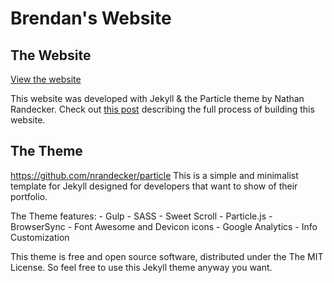 # Brendan's Website



## The Website

[View the website](https://brenthompson2.github.io)

This website was developed with Jekyll & the Particle theme by Nathan Randecker. Check out [this post](https://brenthompson2.github.io/Website-Design) describing the full process of building this website.

## The Theme
https://github.com/nrandecker/particle
This is a simple and minimalist template for Jekyll designed for developers that want to show of their portfolio.

The Theme features:
	- Gulp
	- SASS
	- Sweet Scroll
	- Particle.js
	- BrowserSync
	- Font Awesome and Devicon icons
	- Google Analytics
	- Info Customization

This theme is free and open source software, distributed under the The MIT License. So feel free to use this Jekyll theme anyway you want.
